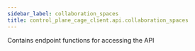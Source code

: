 ```yaml
---
sidebar_label: collaboration_spaces
title: control_plane_cage_client.api.collaboration_spaces
---
```


Contains endpoint functions for accessing the API

